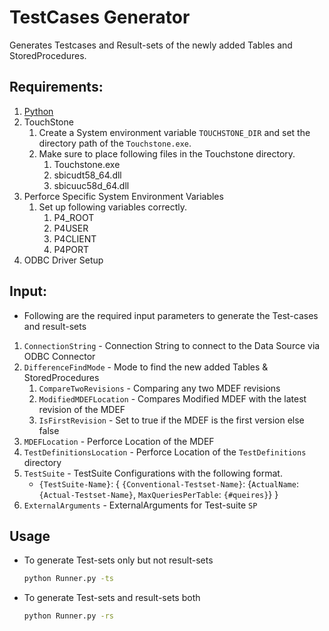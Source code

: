 # TestCases Generator
Generates Testcases and Result-sets of the newly added Tables and StoredProcedures.

## Requirements:
  1. [Python](https://www.python.org/downloads/)
  2. TouchStone
     1. Create a System environment variable `TOUCHSTONE_DIR` and set the directory path of the `Touchstone.exe`.
     2. Make sure to place following files in the Touchstone directory.
        1. Touchstone.exe
        2. sbicudt58_64.dll
        3. sbicuuc58d_64.dll
  3. Perforce Specific System Environment Variables
     1. Set up following variables correctly.
        1. P4_ROOT
        2. P4USER
        3. P4CLIENT
        4. P4PORT
  4. ODBC Driver Setup

## Input:
 - Following are the required input parameters to generate the Test-cases and result-sets
 1. `ConnectionString` - Connection String to connect to the Data Source via ODBC Connector
 2. `DifferenceFindMode` - Mode to find the new added Tables & StoredProcedures
     1. `CompareTwoRevisions` - Comparing any two MDEF revisions
     2. `ModifiedMDEFLocation` - Compares Modified MDEF with the latest revision of the MDEF
     3. `IsFirstRevision` - Set to true if the MDEF is the first version else false
 3. `MDEFLocation` - Perforce Location of the MDEF
 4. `TestDefinitionsLocation` - Perforce Location of the `TestDefinitions` directory
 5. `TestSuite` - TestSuite Configurations with the following format.
    - `{TestSuite-Name}`: {
      `{Conventional-Testset-Name}`: {`ActualName`: `{Actual-Testset-Name}`, `MaxQueriesPerTable`: `{#queires}`}
      }     
 6. `ExternalArguments` - ExternalArguments for Test-suite `SP`

## Usage
- To generate Test-sets only but not result-sets
     ```bash
     python Runner.py -ts
     ```
- To generate Test-sets and result-sets both
     ```bash
     python Runner.py -rs
     ```
